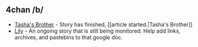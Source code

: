 ## 4chan /b/

* [Tasha's Brother](https://jumpshare.com/b/Yx5JQp8LQO5TrlegPXMg) - Story has finished, [[article started.|Tasha's Brother]]
* [Lily](https://docs.google.com/document/d/1cVUM5mJUVobVvmvflrWU_G0YOORaXAE1cxK9OhHlhfE/preview) - An ongoing story that is still being monitored. Help add links, archives, and pastebins to that google doc.